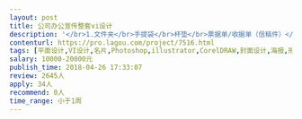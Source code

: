 ```yaml
---                
layout: post       
title: 公司办公宣传整套vi设计           
description: '</br>1.文件夹</br>手提袋</br>杯垫</br>票据单/收据单（信稿件）</br>订单</br>（办公专用笔、合同夹 、合同书规范格式 、包装盒）</br>微信、微博、网页、word使用模板</br>通知书（告知书）、各种指示板、照明、霓虹灯箱</br>指示用标识（大门标识、入口指示、洗手间标识、平面图标识等）</br>广告片头、片尾、粘胶带、各种防伪标志</br>三、VI应用部分（基本应用）</br>（一）办公系统</br>1.名片</br>2.信封</br>3.信纸</br>4.便签</br>5.文件袋</br>6.工作证</br>7.笔记本</br>8.纸杯</br>9.胸卡</br>10.会员卡</br>11.就诊卡</br>（二）印刷出版物系统</br>1.业务宣传折页封底/封面规范</br>2.海报规范</br>3.易拉宝/X展架规范</br>（三）会议系统</br>1.邀请函</br>2.PPT模板</br>3.背景板</br>4.参会证</br>5.台牌</br>6.水牌</br>7.手提袋</br>8.桌旗（暂时不需要）</br>（四）logo移动ICON（基本应用）</br>1.移动端ICON（2个版本）</br>2.移动端logo排版应用标准</br>'     
contenturl: https://pro.lagou.com/project/7516.html      
tags: [平面设计,VI设计,名片,Photoshop,illustrator,CorelDRAW,封面设计,海报,形象设计,专题设计]            
salary: 10000-20000元          
publish_time: 2018-04-26 17:33:07         
review: 2645人                   
apply: 34人                   
recommend: 0人                   
time_range: 小于1周              
---                 
```

